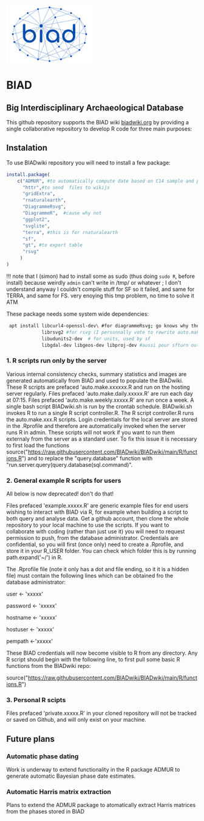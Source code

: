 <a href="http://biadwiki.org/"><img src="tools/logos/BIAD.logo.net.png" alt="BIAD" height="150"/></a>
# BIAD
## Big Interdisciplinary Archaeological Database
This github repository supports the BIAD wiki [biadwiki.org](http://biadwiki.org/) by providing a single collaborative repository to develop R code for three main purposes:


## Instalation

To use BIADwiki repository you will need to install a few package:

```r
install.package(
    c("ADMUR", #to automatically compute date based on C14 sample and phases proximities
      "httr",#to send  files to wikijs
      "gridExtra",
      "rnaturalearth",
      "DiagrammeRsvg",
      "DiagrammeR",  #cause why not 
      "ggplot2",
      "svglite",
      "terra", #this is for rnaturalearth
      "sf",
      "gt", #to export table
      "rsvg"
     )
)
```
!!! note that I (simon) had to install some as sudo (thus doing `sudo R`, before install) because weirdly `admin` can't write in /tmp/ or whatever ; I  don't understand anyway I couldn't compile stuff for SF so it failed, and same for TERRA, and same for FS. very enoying this tmp problem, no time to solve it ATM


These package needs some system wide dependencies: 
```bash
 apt install libcurl4-openssl-dev\ #for diagrammeRsvg; go knows why they use that... 
             librsvg2 #for rsvg (I personnally vote to rewrite auto.make.daily.102 to NOT USE diagrammeRsvg 
             libudunits2-dev  # for units, used by sf
             libgdal-dev libgeos-dev libproj-dev #aussi pour sfturn out i add to also install libmysqlclient-dev to avoid conflict with mariadb
```


### 1. R scripts run only by the server
Various internal consistency checks, summary statistics and images are generated automatically from BIAD and used to populate the BIADwiki.
These R scripts are prefaced 'auto.make.xxxxxx.R and run on the hosting server regularly. 
Files prefaced 'auto.make.daily.xxxxx.R' are run each day at 07:15.
Files prefaced 'auto.make.weekly.xxxxx.R' are run once a week. 
A single bash script BIADwiki.sh is run by the crontab schedule. 
BIADwiki.sh invokes R to run a single R script controller.R.
The R script controller.R runs the auto.make.xxx.R scripts.
Login credentials for the local server are stored in the .Rprofile and therefore are automatically invoked when the server runs R in admin.
These scripts will not work if you want to run them externaly from the server as a standard user. To fix this issue it is necessary to first load the functions source("https://raw.githubusercontent.com/BIADwiki/BIADwiki/main/R/functions.R") and to replace the "query.database" function with "run.server.query(query.database(sql.command)".

### 2. General example R scripts for users
All below is now deprecated! don't do that!

Files prefaced 'example.xxxxx.R' are generic example files for end users wishing to interact with BIAD via R, for example when building a script to both query and analyse data.
Get a github account, then clone the whole repository to your local machine to use the scripts. If you want to collaborate with coding (rather than just use it) you will need to request permission to push, from the database administrator.
Credentials are confidential, so you will first (once only) need to create a .Rprofile, and store it in your R_USER folder. You can check which folder this is by running path.expand('~/') in R.

The .Rprofile file (note it only has a dot and file ending, so it it is a hidden file) must contain the following lines which can be obtained fro the database administrator:

user <- 'xxxxx'

password <- 'xxxxx'

hostname <- 'xxxxx'

hostuser <- 'xxxxx'

pempath <-'xxxxx'

These BIAD credentials will now become visible to R from any directory. Any R script should begin with the following line, to first pull some basic R functions from the BIADwiki repo:

source("https://raw.githubusercontent.com/BIADwiki/BIADwiki/main/R/functions.R")


### 3. Personal R scipts
Files prefaced 'private.xxxxx.R' in your cloned repository will not be tracked or saved on Github, and will only exist on your machine.

## Future plans

### Automatic phase dating
Work is underway to extend functionality in the R package ADMUR to generate automatic Bayesian phase date estimates.

### Automatic Harris matrix extraction
Plans to extend the ADMUR package to atomatically extract Harris matrices from the phases stored in BIAD





